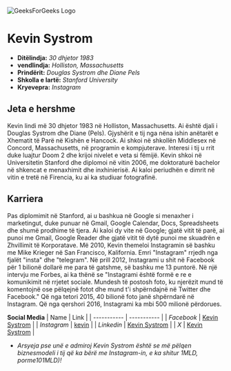 ![GeeksForGeeks Logo](https://th.bing.com/th/id/OIP.sHhO2XF4lJjSOM5u4cmv_AAAAA?w=169&h=211&c=7&r=0&o=5&pid=1.7)
# Kevin Systrom
- **Ditëlindja:** *30 dhjetor 1983*
- **vendlindja:** *Holliston, Massachusetts*
- **Prindërit:** *Douglas Systrom dhe Diane Pels*
- **Shkolla e lartë:** *Stanford University*
- **Kryevepra:** *Instagram*
## Jeta e hershme
Kevin lindi më 30 dhjetor 1983 në Holliston, Massachusetts. Ai është djali i Douglas Systrom dhe Diane (Pels). Gjyshërit e tij nga nëna ishin anëtarët e Xhematit të Parë në Kishën e Hancock. Ai shkoi në shkollën Middlesex në Concord, Massachusetts, në programin e kompjuterave. Interesi i tij u rrit duke luajtur Doom 2 dhe krijoi nivelet e veta si fëmijë. Kevin shkoi në Universitetin Stanford dhe diplomoi në vitin 2006, me doktoraturë bachelor në shkencat e menaxhimit dhe inxhinierisë. Ai kaloi periudhën e dimrit në vitin e tretë në Firencia, ku ai ka studiuar fotografinë.
## Karriera
Pas diplomimit në Stanford, ai u bashkua në Google si menaxher i marketingut, duke punuar në Gmail, Google Calendar, Docs, Spreadsheets dhe shumë prodhime të tjera. Ai kaloi dy vite në Google; gjatë vitit të parë, ai punoi me Gmail, Google Reader dhe gjatë vitit të dytë punoi me skuadrën e Zhvillimit të Korporatave.
Më 2010, Kevin themeloi Instagramin së bashku me Mike Krieger në San Francisco, Kalifornia. Emri "Instagram" rrjedh nga fjalët "insta" dhe "telegram". Në prill 2012, Instagrami u shit në Facebook për 1 bilionë dollarë me para të gatshme, së bashku me 13 puntorë. Në një intervju me Forbes, ai ka thënë se "Instagrami është formë e re e komunikimit në rrjetet sociale. Mundesh të postosh foto, ku njerëzit mund të komentojnë ose pëlqejnë fotot dhe mund t'i shpërndajnë në Twitter dhe Facebook." Që nga tetori 2015, 40 bilionë foto janë shpërndarë në Instagram. Që nga qershori 2016, Instagrami ka mbi 500 milionë përdorues.

**Social Media** 
| Name | Link |
| ----------- | ----------- |
| *Facebook* | [Kevin Systrom](https://www.facebook.com/systrom/) |
| *Instagram* | [kevin](https://www.instagram.com/kevin/) |
| *Linkedin* |  [Kevin Systrom](https://www.linkedin.com/in/kevinsystrom) |
| *X* | [Kevin Systrom](https://x.com/kevin) |


- *Arsyeja pse unë e admiroj Kevin Systrom është se më pëlqen biznesmodeli i tij që ka bërë me Instagram-in, e ka shitur $1MLD, por me 10% të drejta të aksioneve, gjë që tani atij i gjeneron cdo muaj të ardhura pasive të ngjashme me shitjen e Instagramit ($1MLD)!*